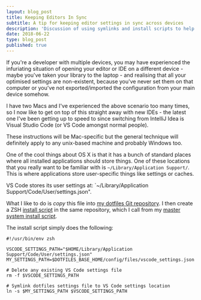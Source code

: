 ```yaml
---
layout: blog_post
title: Keeping Editors In Sync
subtitle: A tip for keeping editor settings in sync across devices
description: 'Discussion of using symlinks and install scripts to help keep editor settings in sync across devices'
date: 2018-06-22
type: blog_post
published: true
---
```


If you're a developer with multiple devices, you may have experienced the infuriating situation of opening your editor or IDE on a different device - maybe you've taken your library to the laptop - and realising that all your optimised settings are non-existent, because you've never set them on that computer or you've not exported/imported the configuration from your main device somehow.

I have two Macs and I've experienced the above scenario too many times, so I now like to get on top of this straight away with new IDEs - the latest one I've been getting up to speed to since switching from IntelliJ Idea is Visual Studio Code (or VS Code amongst normal people).

These instructions will be Mac-specific but the general technique will definitely apply to any unix-based machine and probably Windows too.

One of the cool things about OS X is that it has a bunch of standard places where all installed applications should store things. One of these locations that you really want to be familiar with is `~/Library/Application Support/`. This is where applications store user-specific things like settings or caches.

VS Code stores its user settings at: `~/Library/Application Support/Code/User/settings.json".

What I like to do is *copy* this file into [my dotfiles Git repository](https://github.com/robinrob/dotfiles-base). I then create a ZSH [install script](https://github.com/robinrob/dotfiles-base/blob/master/zsh/vscode.zsh) in the same repository, which I call from my [master system install script](https://github.com/robinrob/dotfiles-base/tree/master/install.zsh).

The install script simply does the following:

<pre><code class="zsh">#!/usr/bin/env zsh

VSCODE_SETTINGS_PATH="$HOME/Library/Application Support/Code/User/settings.json"
MY_SETTINGS_PATH=$DOTFILES_BASE_HOME/config/files/vscode_settings.json

# Delete any existing VS Code settings file
rm -f $VSCODE_SETTINGS_PATH

# Symlink dotfiles settings file to VS Code settings location
ln -s $MY_SETTINGS_PATH $VSCODE_SETTINGS_PATH</code></pre

Maintaining the install scripts means this stuff will get done automatically if you ever have to setup a machine from scratch.

The really nice thing is that whenever you modify the VS Code settings through the usual app UI, the file in the dotfiles repository will get updated, since VS Code is just following the symlink when looking up the settings file. This is a common technique that will work for most IDEs/editors. On all devices where you are using VS Code, you just need to commit the updated settings file every now and again, and pull from the other devices when you need the updated settings.

## Syncing using Dropbox etc.
You could instead point the symlink into a Dropbox folder so that changes are automatically synced instantly between all devices. You could even place the Git repository in Dropbox and have the best of both worlds of instant syncing and version-controlling your settings.

I'm happy just using Git for now and avoiding the extra dependency on Dropbox. This works for me because I am regularly updated my dotfiles repository anyway, so I am acting as a sort of human Dropbox.

But in general it's great to have some standard solution like this set up for all configurable applications on your machine, and the symlinking-from-dotfiles-repo technique is quite common amongst developers. I got into this habit myself a few years ago.

The final cool thing about storing all your settings in a Git repository is you can easily share them with other developers :).